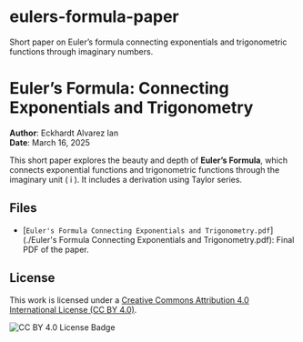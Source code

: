 # eulers-formula-paper
Short paper on Euler’s formula connecting exponentials and trigonometric functions through imaginary numbers.
# Euler’s Formula: Connecting Exponentials and Trigonometry

**Author**: Eckhardt Alvarez Ian  
**Date**: March 16, 2025

This short paper explores the beauty and depth of **Euler’s Formula**, 
which connects exponential functions and trigonometric functions 
through the imaginary unit \( i \). It includes a derivation using 
Taylor series.

## Files
- [`Euler's Formula Connecting Exponentials and Trigonometry.pdf`](./Euler's Formula Connecting Exponentials and Trigonometry.pdf): Final PDF of the paper.

## License

This work is licensed under a [Creative Commons Attribution 4.0 International License (CC BY 4.0)](https://creativecommons.org/licenses/by/4.0/).

![CC BY 4.0 License Badge](https://licensebuttons.net/l/by/4.0/88x31.png)

